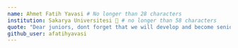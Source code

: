 ```yaml
---
name: Ahmet Fatih Yavasi # No longer than 28 characters
institution: Sakarya Universitesi 🚩 # no longer than 58 characters
quote: "Dear juniors, dont forget that we will develop and become senior one day. I belive, one day. Thank you to Github for Education Pack. Happy graduation 🎉"
github_user: afatihyavasi
---
```


